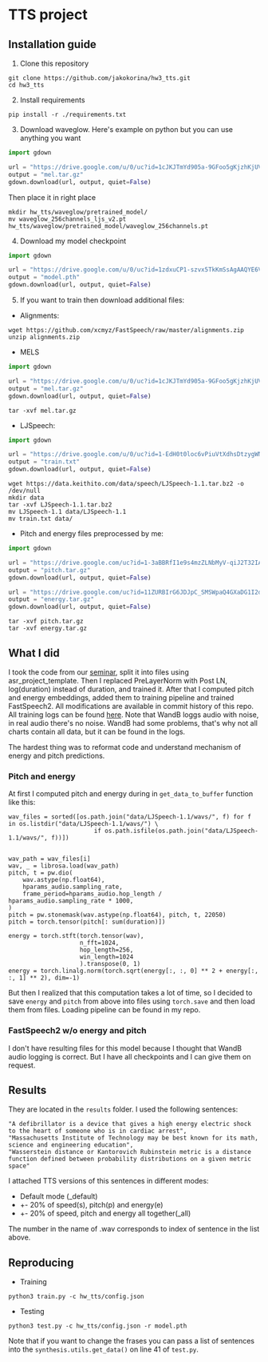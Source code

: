 # TTS project

## Installation guide

1. Clone this repository

```shell
git clone https://github.com/jakokorina/hw3_tts.git
cd hw3_tts 
```

2. Install requirements

```shell
pip install -r ./requirements.txt
```

3. Download waveglow. Here's example on python but you can use
   anything you want

```python
import gdown

url = "https://drive.google.com/u/0/uc?id=1cJKJTmYd905a-9GFoo5gKjzhKjUVj83j"
output = "mel.tar.gz"
gdown.download(url, output, quiet=False)
```

Then place it in right place

```shell
mkdir hw_tts/waveglow/pretrained_model/
mv waveglow_256channels_ljs_v2.pt hw_tts/waveglow/pretrained_model/waveglow_256channels.pt
```

4. Download my model checkpoint

```python
import gdown

url = "https://drive.google.com/u/0/uc?id=1zdxuCP1-szvx5TkKmSsAgAAQYE6VjuPx"
output = "model.pth"
gdown.download(url, output, quiet=False)
```

5. If you want to train then download additional files:

- Alignments:

```shell
wget https://github.com/xcmyz/FastSpeech/raw/master/alignments.zip
unzip alignments.zip
```

- MELS

```python
import gdown

url = "https://drive.google.com/u/0/uc?id=1cJKJTmYd905a-9GFoo5gKjzhKjUVj83j"
output = "mel.tar.gz"
gdown.download(url, output, quiet=False)
```

```shell
tar -xvf mel.tar.gz
```

- LJSpeech:

```python
import gdown

url = "https://drive.google.com/u/0/uc?id=1-EdH0t0loc6vPiuVtXdhsDtzygWNSNZx"
output = "train.txt"
gdown.download(url, output, quiet=False)
```

```shell
wget https://data.keithito.com/data/speech/LJSpeech-1.1.tar.bz2 -o /dev/null
mkdir data
tar -xvf LJSpeech-1.1.tar.bz2
mv LJSpeech-1.1 data/LJSpeech-1.1
mv train.txt data/
```

- Pitch and energy files preprocessed by me:

```python
import gdown

url = "https://drive.google.com/uc?id=1-3aBBRfI1e9s4mzZLNbMyV-qiJ2T32IA"
output = "pitch.tar.gz"
gdown.download(url, output, quiet=False)

url = "https://drive.google.com/uc?id=11ZURBIrG6JDJpC_SMSWpaQ4GXaDG1I2d"
output = "energy.tar.gz"
gdown.download(url, output, quiet=False)
```

```shell
tar -xvf pitch.tar.gz
tar -xvf energy.tar.gz
```

## What I did

I took the code from our [seminar](https://github.com/markovka17/dla/blob/2022/week07/FastSpeech_sem.ipynb), 
split it into files using asr_project_template. Then I replaced PreLayerNorm with Post LN, log(duration)
instead of duration, and trained it. After that I computed pitch and energy embeddings, added them to training 
pipeline and trained FastSpeech2. All modifications are available in commit history of this repo.
All training logs can be found [here](https://wandb.ai/jakokorina/tts_project/overview?workspace=user-jakokorina).
Note that WandB loggs audio with noise, in real audio there's no noise.
WandB had some problems, that's why not all charts contain all data, but it can be found in the logs.

The hardest thing was to reformat code and understand mechanism of energy and pitch
predictions. 

### Pitch and energy

At first I computed pitch and energy during in `get_data_to_buffer` function like this: 

```
wav_files = sorted([os.path.join("data/LJSpeech-1.1/wavs/", f) for f in os.listdir("data/LJSpeech-1.1/wavs/") \
                        if os.path.isfile(os.path.join("data/LJSpeech-1.1/wavs/", f))])


wav_path = wav_files[i]
wav, _ = librosa.load(wav_path)
pitch, t = pw.dio(
    wav.astype(np.float64),
    hparams_audio.sampling_rate,
    frame_period=hparams_audio.hop_length / hparams_audio.sampling_rate * 1000,
)
pitch = pw.stonemask(wav.astype(np.float64), pitch, t, 22050)
pitch = torch.tensor(pitch[: sum(duration)])

energy = torch.stft(torch.tensor(wav),
                    n_fft=1024,
                    hop_length=256,
                    win_length=1024
                    ).transpose(0, 1)
energy = torch.linalg.norm(torch.sqrt(energy[:, :, 0] ** 2 + energy[:, :, 1] ** 2), dim=-1)
```

But then I realized that this computation takes a lot of time, so I decided to
save `energy` and `pitch` from above into files using `torch.save` and then load 
them from files. Loading pipeline can be found in my repo. 

### FastSpeech2 w/o energy and pitch

I don't have resulting files for this model because I thought that WandB audio logging
is correct. But I have all checkpoints and I can give them on request. 

## Results

They are located in the `results` folder. I used the following sentences:

```
"A defibrillator is a device that gives a high energy electric shock to the heart of someone who is in cardiac arrest",
"Massachusetts Institute of Technology may be best known for its math, science and engineering education",
"Wasserstein distance or Kantorovich Rubinstein metric is a distance function defined between probability distributions on a given metric space"
```

I attached TTS versions of this sentences in different modes:
- Default mode (_default)
- +- 20% of speed(s), pitch(p) and energy(e)
- +- 20% of speed, pitch and energy all together(_all)

The  number in the name of .wav corresponds to index of sentence in the list above.

## Reproducing

- Training
```shell
python3 train.py -c hw_tts/config.json
```
- Testing
```shell
python3 test.py -c hw_tts/config.json -r model.pth
```

Note that if you want to change the frases you can pass a list of  sentences into the
`synthesis.utils.get_data()` on line 41 of `test.py`.
